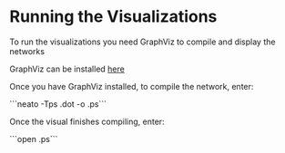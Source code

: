 <h1>Running the Visualizations </h1>
<p> To run the visualizations you need GraphViz to compile and display the networks</p>
<p> GraphViz can be installed <a href="http://www.graphviz.org/">here</a></p>

<p> Once you have GraphViz installed, to compile the network, enter:</p>
```neato -Tps <DOT_FILE_HERE>.dot -o <OUTPUT_NAME_HERE>.ps```

<p> Once the visual finishes compiling, enter: </p>
```open <OUTPUT_NAME_HERE>.ps```
